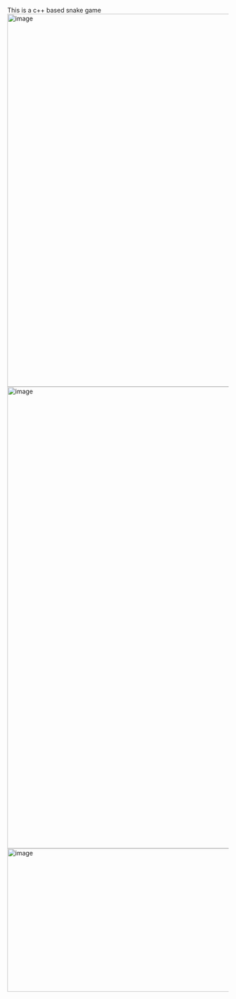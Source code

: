 This is a c++ based snake game
<img width="1379" height="848" alt="image" src="https://github.com/user-attachments/assets/7ba3449e-e8b9-43b5-8eb7-435231bccf11" />
<img width="1157" height="1050" alt="image" src="https://github.com/user-attachments/assets/f46e1c95-6a91-432f-b10d-991a0c639124" />
<img width="713" height="326" alt="image" src="https://github.com/user-attachments/assets/cd9daa58-dbd5-43a2-ae31-5541b95bc6a8" />

